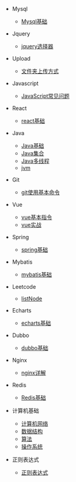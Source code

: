 
* Mysql

  * [Mysql基础](./docs/01、mysql/01、mysql的基本命令.md)
* Jquery

  * [jquery选择器](./docs/02、jquery/jquery.md)	
* Upload

  * [文件夹上传方式](./docs/03、upload/文件夹上传.md)
* Javascript

  * [JavaScript常见问题](./docs/04、javascript/JavaScript中的一些避免的问题.md)
* React

  * [react基础](./docs/05、react/react.js基础.md)
* Java

  * [Java基础](./docs/06、java/b-1面试题总结-Java基础.md)
  * [Java集合](./docs/06、java/b-2Java集合.md)
  * [Java多线程](./docs/06、java/b-3Java多线程.md)
  * [jvm](./docs/06、java/b-4jvm.md)
* Git

  * [git使用基本命令](./docs/07、git/git使用基本命令.md)
* Vue

  * [vue基本指令](./docs/08、vue/vue.md)
  * [vue实战](./docs/08、vue/VueLearnNotes-master/README.md)
* Spring

  * [spring基础](./docs/09、spring/spring.md)
* Mybatis

  * [mybatis基础](./docs/10、mybatis/mybatis.md)
* Leetcode

  * [listNode](./docs/11、leetcode/listNode.md)
* Echarts

  * [echarts基础](./docs/12、echarts/echarts.md)
* Dubbo

  * [dubbo基础](./docs/13、dubbo/dubbo.md)
* Nginx

  * [nginx详解](./docs/18、nginx/nginx详解.md)
* Redis

  * [Redis基础](./docs/17、redis/redis.md)


* 计算机基础

  * [计算机网络](./docs/16、计算机基础/c-1计算机网络.md)
  * [数据结构](./docs/16、计算机基础/c-2数据结构.md)
  * [算法](./docs/16、计算机基础/c-3算法.md)
  * [操作系统](./docs/16、计算机基础/c-4操作系统.md)
* 正则表达式

  * [正则表达式](./docs/14、正则表达式/正则表达式.md)
